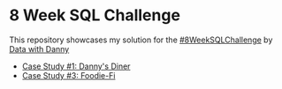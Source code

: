 # 8 Week SQL Challenge

This repository showcases my solution for the [#8WeekSQLChallenge](https://8weeksqlchallenge.com/) by [Data with Danny](https://www.datawithdanny.com/)

- [Case Study #1: Danny's Diner](https://github.com/veekool/8-Week-SQL-Challenge/tree/main/Case%20Study%20%231%20-%20Danny's%20Diner)
- [Case Study #3: Foodie-Fi](https://github.com/veekool/8-Week-SQL-Challenge/tree/main/Case%20Study%20%233%20-%20Foodie-Fi)
